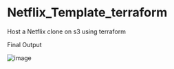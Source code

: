 # Netflix_Template_terraform
Host a Netflix clone on s3 using terraform

Final Output

![image](https://github.com/user-attachments/assets/82cb10a2-f474-432e-bf22-26eecf6673f9)
